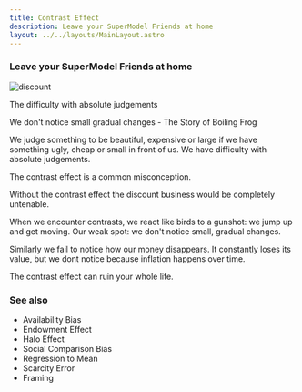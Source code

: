```yaml
---
title: Contrast Effect
description: Leave your SuperModel Friends at home
layout: ../../layouts/MainLayout.astro
---
```


### Leave your SuperModel Friends at home

![discount](/images/discount.jpg)

The difficulty with absolute judgements

We don't notice small gradual changes - The Story of Boiling Frog

We judge something to be beautiful, expensive or large if we have something ugly, cheap or small in front of us.
We have difficulty with absolute judgements.

The contrast effect is a common misconception.

Without the contrast effect the discount business would be completely untenable.

When we encounter contrasts, we react like birds to a gunshot: we jump up and get moving.
Our weak spot: we don't notice small, gradual changes.

Similarly we fail to notice how our money disappears. It constantly loses its value,
but we dont notice because inflation happens over time.

The contrast effect can ruin your whole life.

### See also
- Availability Bias
- Endowment Effect
- Halo Effect
- Social Comparison Bias
- Regression to Mean
- Scarcity Error
- Framing

